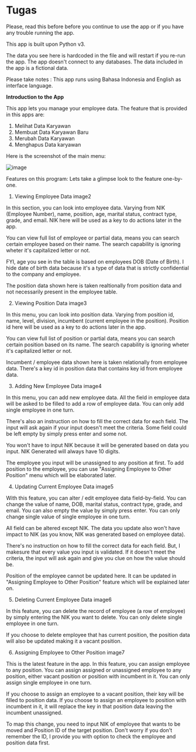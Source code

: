 # Tugas
Please, read this before before you continue to use the app or if you have any trouble running the app.

This app is built upon Python v3.

The data you see here is hardcoded in the file and will restart if you re-run the app. The app doesn't connect to any databases. The data included in the app is a fictional data.

Please take notes : This app runs using Bahasa Indonesia and English as interface language.

**Introduction to the App**

This app lets you manage your employee data. The feature that is provided in this apps are:

1. Melihat Data Karyawan
2. Membuat Data Karyawan Baru
3. Merubah Data Karyawan
4. Menghapus Data karyawan

Here is the screenshot of the main menu:

![image](https://github.com/user-attachments/assets/90b20be2-bb97-4d94-9dde-6cb627bfade8)

Features on this program:
Lets take a glimpse look to the feature one-by-one.

1. Viewing Employee Data
image2

In this section, you can look into employee data. Varying from NIK (Employee Number), name, position, age, marital status, contract type, grade, and email. NIK here will be used as a key to do actions later in the app.

You can view full list of employee or partial data, means you can search certain employee based on their name. The search capability is ignoring wheter it's capitalized letter or not.

FYI, age you see in the table is based on employees DOB (Date of Birth). I hide date of birth data because it's a type of data that is strictly confidential to the company and employee.

The position data shown here is taken realtionally from position data and not necessarily present in the employee table.

2. Viewing Position Data
image3

In this menu, you can look into position data. Varying from position id, name, level, division, incumbent (current employee in the position). Position id here will be used as a key to do actions later in the app.

You can view full list of position or partial data, means you can search certain position based on its name. The search capability is ignoring wheter it's capitalized letter or not.

Incumbent / employee data shown here is taken relationally from employee data. There's a key id in position data that contains key id from employee data.

3. Adding New Employee Data
image4

In this menu, you can add new employee data. All the field in employee data will be asked to be filled to add a row of employee data. You can only add single employee in one turn.

There's also an instruction on how to fill the correct data for each field. The input will ask again if your input doesn't meet the criteria. Some field could be left empty by simply press enter and some not.

You won't have to input NIK because it will be generated based on data you input. NIK Generated will always have 10 digits.

The employee you input will be unassigned to any position at first. To add position to the employee, you can use "Assigning Employee to Other Position" menu which will be elaborated later.

4. Updating Current Employee Data
image5

With this feature, you can alter / edit employee data field-by-field. You can change the value of name, DOB, marital status, contract type, grade, and email. You can also empty the value by simply press enter. You can only change single value of single employee in one turn.

All field can be altered except NIK. The data you update also won't have impact to NIK (as you know, NIK was generated based on employee data).

There's no instruction on how to fill the correct data for each field. But, I makesure that every value you input is validated. If it doesn't meet the criteria, the input will ask again and give you clue on how the value should be.

Position of the employee cannot be updated here. It can be updated in "Assigning Employee to Other Position" feature which will be explained later on.

5. Deleting Current Employee Data
image6

In this feature, you can delete the record of employee (a row of employee) by simply entering the NIK you want to delete. You can only delete single employee in one turn.

If you choose to delete employee that has current position, the position data will also be updated making it a vacant position.

6. Assigning Employee to Other Position
image7

This is the latest feature in the app. In this feature, you can assign employee to any position. You can assign assigned or unassigned employee to any position, either vacant position or position with incumbent in it. You can only assign single employee in one turn.

If you choose to assign an employee to a vacant position, their key will be filled to position data. If you choose to assign an employee to position with incumbent in it, it will replace the key in that position data leaving the incumbent unassigned.

To map this change, you need to input NIK of employee that wants to be moved and Position ID of the target position. Don't worry if you don't remember the ID, I provide you with option to check the employee and position data first.

